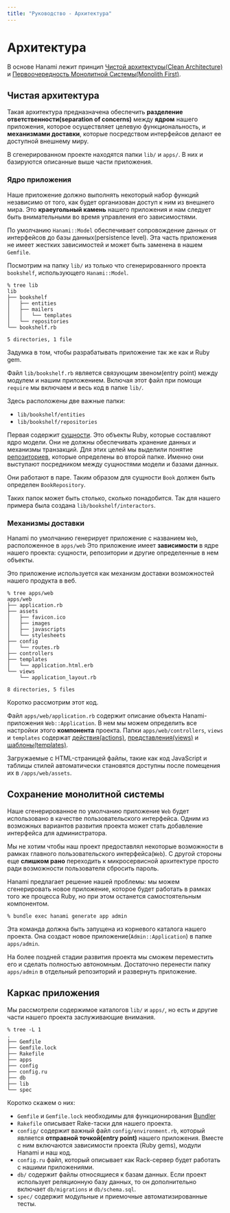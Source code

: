 ```yaml
---
title: "Руководство - Архитектура"
---
```


# Архитектура

В основе Hanami лежит принцип [Чистой архитектуры(Clean Architecture)](https://blog.8thlight.com/uncle-bob/2012/08/13/the-clean-architecture.html) и [Первоочередность Монолитной Системы(Monolith First)](http://martinfowler.com/bliki/MonolithFirst.html).

## Чистая архитектура

Такая архитектура предназначена обеспечить **разделение ответственности(separation of concerns)** между **ядром** нашего приложения, которое осуществляет целевую функциональность, и **механизмами доставки**, которые посредством интерфейсов делают ее доступной внешнему миру.

В сгенерированном проекте находятся папки `lib/` и `apps/`. В них и базируются описанные выше части приложения.

### Ядро приложения

Наше приложение должно выполнять некоторый набор функций независимо от того, как будет организован доступ к ним из внешнего мира.
Это **краеугольный камень** нашего приложения и нам следует быть внимательными во время управления его зависимостями.

По умолчанию `Hanami::Model` обеспечивает сопровождение данных от интерфейсов до базы данных(persistence level). Эта часть приложения не имеет жестких зависимостей и может быть заменена в нашем `Gemfile`.

Посмотрим на папку `lib/` из только что сгенерированного проекта `bookshelf`, использующего `Hanami::Model`.

```shell
% tree lib
lib
├── bookshelf
│   ├── entities
│   ├── mailers
│   │   └── templates
│   └── repositories
└── bookshelf.rb

5 directories, 1 file
```
Задумка в том, чтобы разрабатывать приложение так же как и Ruby gem.

Файл `lib/bookshelf.rb` является связующим звеном(entry point) между модулем и нашим приложением. Включая этот файл при помощи `require` мы включаем и весь код в папке `lib/`.

Здесь расположены две важные папки:

  * `lib/bookshelf/entities`
  * `lib/bookshelf/repositories`

Первая содержит [сущности](/guides/models/entities).
Это объекты Ruby, которые составляют ядро модели. Они не должны обеспечивать хранение данных и механизмы транзакций.
Для этих целей мы выделили понятие [репозиториев](/guides/models/repositories), которые определены во второй папке. Именно они выступают посредником между сущностями модели и базами данных.

Они работают в паре. Таким образом для сущности `Book` должен быть определен `BookRepository`.

Таких папок может быть столько, сколько понадобится. Так для нашего примера была создана  `lib/bookshelf/interactors`.

### Механизмы доставки

Hanami по умолчанию генерирует приложение с названием `Web`, расположенное в `apps/web`
Это приложение имеет **зависимости** в ядре нашего проекта: сущности, репозитории и другие определенные в нем объекты.

Это приложение используется как механизм доставки возможностей нашего продукта в веб.

```shell
% tree apps/web
apps/web
├── application.rb
├── assets
│   ├── favicon.ico
│   ├── images
│   ├── javascripts
│   └── stylesheets
├── config
│   └── routes.rb
├── controllers
├── templates
│   └── application.html.erb
└── views
    └── application_layout.rb

8 directories, 5 files
```

Коротко рассмотрим этот код.

Файл `apps/web/application.rb` содержит описание объекта Hanami-приложения `Web::Application`. В нем мы можем определить все настройки этого **компонента** проекта.
Папки `apps/web/controllers`, `views` и `templates` содержат [действия(actions)](/guides/actions/overview), [представления(views)](/guides/views/overview) и [шаблоны(templates)](/guides/views/templates).

Загружаемые с HTML-страницей файлы, такие как код JavaScript и таблицы стилей автоматически становятся доступны после помещения их в `/apps/web/assets`.

## Сохранение монолитной системы

Наше сгенерированное по умолчанию приложение `Web` будет использовано в качестве пользовательского интерфейса.
Одним из возможных вариантов развития проекта может стать добавление интерфейса для администратора.

Мы не хотим чтобы наш проект предоставлял некоторые возможности в рамках главного пользовательского интерфейса(`Web`).
С другой стороны еще **слишком рано** переходить к микросервисной архитектуре просто ради возможности пользователя сбросить пароль.

Hanami предлагает решение нашей проблемы: мы можем сгенерировать новое приложение, которое будет работать в рамках того же процесса Ruby, но при этом останется самостоятельным компонентом.

```shell
% bundle exec hanami generate app admin
```
Эта команда должна быть запущена из корневого каталога нашего проекта. Она создаст новое приложение(`Admin::Application`) в папке `apps/admin`.

На более поздней стадии развития проекта мы сможем переместить его и сделать полностью автономным.
Достаточно перенести папку `apps/admin` в отдельный репозиторий и развернуть приложение.

## Каркас приложения

Мы рассмотрели содержимое каталогов `lib/` и `apps/`, но есть и другие части нашего проекта заслуживающие внимания.

```shell
% tree -L 1
.
├── Gemfile
├── Gemfile.lock
├── Rakefile
├── apps
├── config
├── config.ru
├── db
├── lib
└── spec
```

Коротко скажем о них:

  * `Gemfile` и `Gemfile.lock` необходимы для функционирования [Bundler](http://bundler.io)
  * `Rakefile` описывает Rake-таски для нашего проекта.
  * `config/` содержит важный файл `config/environment.rb`, который является **отправной точкой(entry point)** нашего приложения. Вместе с ним включаются зависимости проекта (Ruby gems), модули Hanami и наш код.
  * `config.ru` файл, который описывает как Rack-сервер будет работать с нашими приложениями.
  * `db/` содержит файлы относящиеся к базам данных. Если проект использует реляционную базу данных, то он дополнительно включает `db/migrations` и `db/schema.sql`.
  * `spec/` содержит модульные и приемочные автоматизированные тесты.
